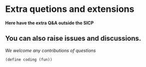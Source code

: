 # Extra quetions and extensions

**Here have the extra Q&A outside the SICP**

## You can also raise issues and discussions.

*We welcome any contributions of questions*

```lisp
(define coding (fun))
```
